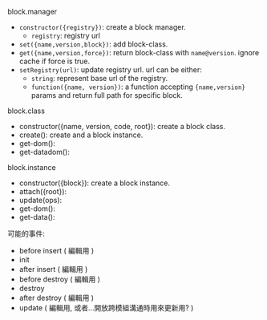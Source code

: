 block.manager
 - `constructor({registry})`: create a block manager.
   - `registry`: registry url
 - `set({name,version,block})`: add block-class.
 - `get({name,version,force})`: return block-class with `name@version`. ignore cache if force is true.
 - `setRegistry(url)`: update registry url. url can be either:
   - `string`: represent base url of the registry.
   - `function({name, version})`: a function accepting `{name,version}` params and return full path for specific block.

block.class
 - constructor({name, version, code, root}): create a block class.
 - create(): create and a block instance.
 - get-dom():
 - get-datadom(): 

block.instance
 - constructor({block}): create a block instance.
 - attach({root}):
 - update(ops):
 - get-dom(): 
 - get-data(): 


可能的事件:
 - before insert ( 編輯用 )
 - init
 - after insert ( 編輯用 )
 - before destroy ( 編輯用 )
 - destroy
 - after destroy ( 編輯用 )
 - update ( 編輯用, 或者...開放跨模組溝通時用來更新用? )
